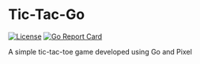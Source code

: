 # Tic-Tac-Go
[![License](https://img.shields.io/badge/License-MIT%20-green.svg)](https://github.com/JarriAbidi/tic-tac-go/blob/master/LICENSE)
[![Go Report Card](https://goreportcard.com/badge/github.com/JarriAbidi/tic-tac-go)](https://goreportcard.com/report/github.com/JarriAbidi/tic-tac-go) 

A simple tic-tac-toe game developed using Go and Pixel
